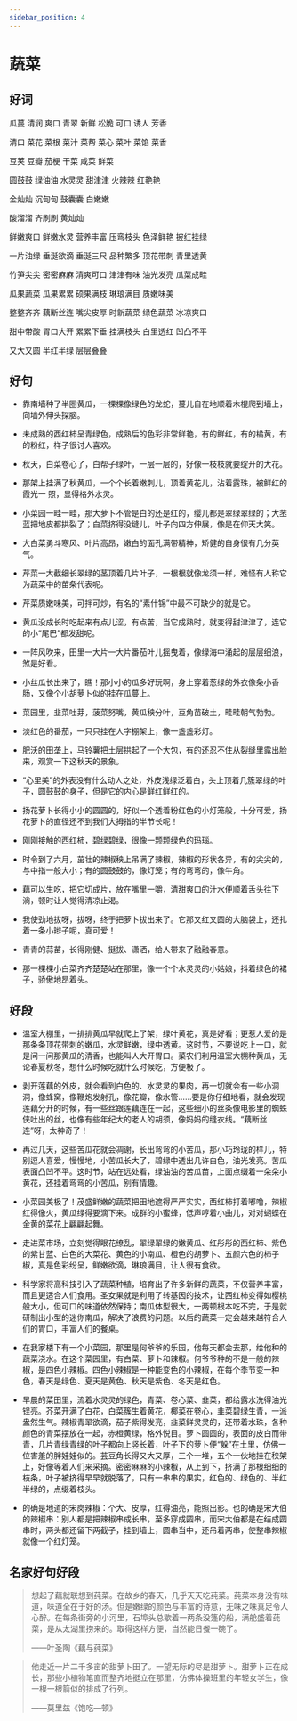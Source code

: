 ```yaml
---
sidebar_position: 4
---
```


# 蔬菜

## 好词

瓜蔓 清润 爽口 青翠 新鲜 松脆 可口 诱人 芳香

清口 菜花 菜根 菜汁 菜帮 菜心 菜叶 菜馅 菜香

豆荚 豆瓣 茄梗 干菜 咸菜 鲜菜

圆鼓鼓 绿油油 水灵灵 甜津津 火辣辣 红艳艳

金灿灿 沉甸甸 鼓囊囊 白嫩嫩

酸溜溜 齐刷刷 黄灿灿

鲜嫩爽口 鲜嫩水灵 营养丰富 压弯枝头 色泽鲜艳 披红挂绿

一片油绿 垂涎欲滴 垂涎三尺 品种繁多 顶花带刺 青里透黄

竹笋尖尖 密密麻麻 清爽可口 津津有味 油光发亮 瓜菜成畦

瓜果蔬菜 瓜果累累 硕果满枝 琳琅满目 质嫩味美

整整齐齐 藕断丝连 嘴尖皮厚 时新蔬菜 绿色蔬菜 冰凉爽口

甜中带酸 胃口大开 累累下垂 挂满枝头 白里透红 凹凸不平

又大又圆 半红半绿 层层叠叠

## 好句

- 靠南墙种了半圈黄瓜，一棵棵像绿色的龙蛇，蔓儿自在地顺着木棍爬到墙上，向墙外伸头探脑。

- 未成熟的西红柿呈青绿色，成熟后的色彩非常鲜艳，有的鲜红，有的橘黄，有的粉红，样子很讨人喜欢。

- 秋天，白菜卷心了，白帮子绿叶，一层一层的，好像一枝枝就要绽开的大花。

- 那架上挂满了秋黄瓜，一个个长着嫩刺儿，顶着黄花儿，沾着露珠，被鲜红的霞光一 照，显得格外水灵。

- 小菜园一畦一畦，那大萝卜不管是白的还是红的，缨儿都是翠绿翠绿的；大苤蓝把地皮都拱裂了；白菜挤得没缝儿，叶子向四方伸展，像是在仰天大笑。

- 大白菜勇斗寒风、叶片高昂，嫩白的面孔满带精神，矫健的自身很有几分英气。

- 芹菜一大截细长翠绿的茎顶着几片叶子，一根根就像龙须一样，难怪有人称它为蔬菜中的苗条代表呢。

- 芹菜质嫩味美，可拌可炒，有名的“素什锦”中最不可缺少的就是它。

- 黄瓜没成长时吃起来有点儿涩，有点苦，当它成熟时，就变得甜津津了，连它的小“尾巴”都发甜呢。

- 一阵风吹来，田里一大片一大片番茄叶儿摇曳着，像绿海中涌起的层层细浪，煞是好看。

- 小丝瓜长出来了，瞧！那小小的瓜多好玩啊，身上穿着葱绿的外衣像条小香肠，又像个小胡萝卜似的挂在瓜蔓上。

- 菜园里，韭菜吐芽，菠菜努嘴，黄瓜秧分叶，豆角苗破土，畦畦朝气勃勃。

- 淡红色的番茄，一只只挂在人字棚架上，像一盏盏彩灯。

- 肥沃的田垄上，马铃薯把土层拱起了一个大包，有的还忍不住从裂缝里露出脸来，观赏一下这秋天的景象。

- “心里美”的外表没有什么动人之处，外皮浅绿泛着白，头上顶着几簇翠绿的叶子，圆鼓鼓的身子，但是它的内心是鲜红鲜红的。

- 扬花萝卜长得小小的圆圆的，好似一个透着粉红色的小灯笼般，十分可爱，扬花萝卜的直径还不到我们大拇指的半节长呢！

- 刚刚接触的西红柿，碧绿碧绿，很像一颗颗绿色的玛瑙。

- 时令到了六月，茁壮的辣椒秧上吊满了辣椒，辣椒的形状各异，有的尖尖的，与中指一般大小；有的圆鼓鼓的，像灯笼；有的弯弯的，像牛角。

- 藕可以生吃，把它切成片，放在嘴里一嚼，清甜爽口的汁水便顺着舌头往下淌，顿时让人觉得清凉止渴。

- 我使劲地拔呀，拔呀，终于把萝卜拔出来了。它那又红又圆的大脑袋上，还扎着一条小辫子呢，真可爱！

- 青青的蒜苗，长得刚健、挺拔、潇洒，给人带来了融融春意。

- 那一棵棵小白菜齐齐楚楚站在那里，像一个个水灵灵的小姑娘，抖着绿色的裙子，骄傲地昂着头。

## 好段

- 温室大棚里，一排排黄瓜早就爬上了架，绿叶黄花，真是好看；更惹人爱的是那条条顶花带刺的嫩瓜，水灵鲜嫩，绿中透黄。这时节，不要说吃上一口，就是问一问那黄瓜的清香，也能叫人大开胃口。菜农们利用温室大棚种黄瓜，无论春夏秋冬，想什么时候吃就什么时候吃，方便极了。

- 剥开莲藕的外皮，就会看到白色的、水灵灵的果肉，再一切就会有一些小洞洞，像蜂窝，像鞭炮发射孔，像花瓣，像水管……要是你仔细地看，就会发现莲藕分开的时候，有一些丝跟莲藕连在一起，这些细小的丝条像电影里的蜘蛛侠吐出的丝，也像有些年纪大的老人的胡须，像妈妈的缝衣线。“藕断丝连”呀，太神奇了！

- 再过几天，这些苦瓜花就会凋谢，长出弯弯的小苦瓜，那小巧玲珑的样儿，特别逗人喜爱，慢慢地，小苦瓜长大了，碧绿中透出几许白色，油光发亮。苦瓜表面凸凹不平。这时节，站在远处看，绿油油的苦瓜苗，上面点缀着一朵朵小黄花，还挂着弯弯的小苦瓜，别有情趣。

- 小菜园美极了！茂盛鲜嫩的蔬菜把田地遮得严严实实，西红柿打着嘟噜，辣椒红得像火，黄瓜绿得要滴下来。成群的小蜜蜂，低声哼着小曲儿，对对蝴蝶在金黄的菜花上翩翩起舞。

- 走进菜市场，立刻觉得眼花缭乱，翠绿翠绿的嫩黄瓜、红彤彤的西红柿、紫色的紫甘蓝、白色的大菜花、黄色的小南瓜、橙色的胡萝卜、五颜六色的柿子椒，真是色彩纷呈，鲜嫩欲滴，琳琅满目，让人很有食欲。

- 科学家将高科技引入了蔬菜种植，培育出了许多新鲜的蔬菜，不仅营养丰富，而且更适合人们食用。圣女果就是利用了转基因的技术，让西红柿变得如樱桃般大小，但可口的味道依然保持；南瓜体型很大，一两顿根本吃不完，于是就研制出小型的迷你南瓜，解决了浪费的问题。以后的蔬菜一定会越来越符合人们的胃口，丰富人们的餐桌。

- 在我家楼下有一个小菜园，那里是何爷爷的乐园，他每天都会去那，给他种的蔬菜浇水。在这个菜园里，有白菜、萝卜和辣椒。何爷爷种的不是一般的辣椒，是四色小辣椒。四色小辣椒是一种能变色的小辣椒，在每个季节变一种色，春天是绿色、夏天是黄色、秋天是紫色、冬天是红色。

- 早晨的菜田里，流着水灵灵的绿色，青菜、卷心菜、韭菜，都给露水洗得油光锃亮。芥菜开满了白花，白菜簇生着黄花，椰菜在卷心，韭菜碧绿生青，一派盎然生气。辣椒青翠欲滴，茄子紫得发亮，韭菜鲜灵灵的，还带着水珠，各种颜色的青菜摆放在一起，赤橙黄绿，格外悦目。萝卜圆圆的，表面的皮白而带青，几片青绿青绿的叶子都向上竖长着，叶子下的萝卜便“躲”在土里，仿佛一位害羞的胖娃娃似的。芸豆角长得又大又厚，三个一堆，五个一伙地挂在秧架上，好像等着人们来采摘。密密麻麻的小辣椒，从上到下，挤满了那根细细的枝条，叶子被挤得早早就脱落了，只有一串串的果实，红色的、绿色的、半红半绿的，点缀着枝头。

- 的确是地道的宋岗辣椒：个大、皮厚，红得油亮，能照出影。也的确是宋大伯的辣椒串：别人都是把辣椒串成长串，至多穿成圆串，而宋大伯都是在结成圆串时，两头都还留下两截子，挂到墙上，圆串当中，还吊着两串，使整串辣椒就像一个红灯笼。

## 名家好句好段

> 想起了藕就联想到莼菜。在故乡的春天，几乎天天吃莼菜。莼菜本身没有味道，味道全在于好的汤。但是嫩绿的颜色与丰富的诗意，无味之味真足令人心醉。在每条街旁的小河里，石埠头总歇着一两条没篷的船，满舱盛着莼菜，是从太湖里捞来的。取得这样方便，当然能日餐一碗了。
>
> ——叶圣陶《藕与莼菜》

> 他走近一片二千多亩的甜萝卜田了。一望无际的尽是甜萝卜。甜萝卜正在成长，那些小植物笔直而整齐地挺立在那里，仿佛体操班里的年轻女学生，像一根一根箭似的排成了行列。
>
> ——莫里兹《饱吃—顿》
